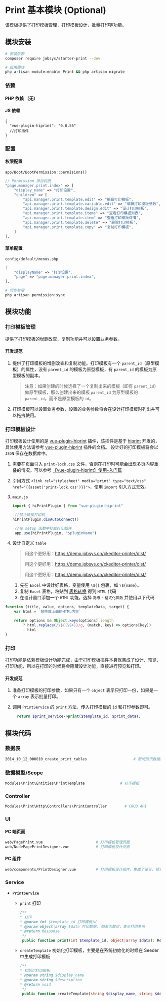 # **Print** 基本模块 (**Optional**)

该模板提供了打印模板管理，打印模板设计，批量打印等功能。

## 模块安装

```bash
# 安装依赖
composer require jobsys/starter-print --dev

# 启用模块
php artisan module:enable Print && php artisan migrate
```

### 依赖

#### PHP 依赖 （无）

#### JS 依赖

  ```json5
  {
	"vue-plugin-hiprint": "0.0.56"
	//打印插件
}
  ```

### 配置

#### 权限配置

`app/Boot/BootPermission::permisions()`

```php
// Permission 添加权限
"page.manager.print.index" => [
	"display_name" => "打印设置",
	"children" => [
		"api.manager.print.template.edit" => "编辑打印模板",
		"api.manager.print.template.variable.edit" => "编辑打印模板参数",
		"api.manager.print.template.design.edit" => "设计打印模板",
		"api.manager.print.template.items" => "查看打印模板列表",
		"api.manager.print.template.item" => "查看打印模板详情",
		"api.manager.print.template.delete" => "删除打印模板",
		"api.manager.print.template.copy" => "复制打印模板",
	]
],

```

#### 菜单配置

`config/default/menus.php`

```php
[
	"displayName" => "打印设置",
	"page" => "page.manager.print.index",
],
```

```bash
# 同步权限
php artisan permission:sync
```

## 模块功能

### 打印模板管理

提供了打印模板的增删改查、复制功能并可以设置业务参数。

#### 开发规范

1. 提供了打印模板的增删改查和复制功能。打印模板有一个 `parent_id`（原型模板）的属性，没有 `parent_id` 的模板为原型模板，有
   `parent_id` 的模板为原型模板的副本。

   > 注意：如果创建的时候选择了一个复制出来的模板（即有 `parent_id`）做原型模板，那么创建出来的模板 `parent_id` 为原型模板的
   `parent_id`，而不是原型模板的 `id`。

2. 打印模板可以设置业务参数，设置的业务参数将会在设计打印模板时列出并可以拖拽使用。

### 打印模板设计

打印模板设计使用的是 [vue-plugin-hiprint](https://gitee.com/CcSimple/vue-plugin-hiprint)
插件，该插件是基于 [hiprint](http://hiprint.io/docs/start)
开发的，具体使用方法请参考 [vue-plugin-hiprint](https://gitee.com/CcSimple/vue-plugin-hiprint) 插件的文档。
设计好的打印模板将会以 `JSON` 保存在数据库中。

1. 需要在页面引入 [
   `print-lock.css`](https://gitee.com/sinceow/land-docs/raw/master/attachments/print-lock.css ':ignore :target=_blank')
   文件，否则在打印时可能会出现多页内容重叠的情况。可以参考 [【vue-plugin-hiprint】使用-入门篇](https://mp.weixin.qq.com/s/4N4f7CkxodA-fuTJ_FbkOQ)

2. 引用方式 `<link rel="stylesheet" media="print" type="text/css" href="{{asset('print-lock.css')}}">`，使用 `import`
   引入方式无效。

3. `main.js`

   ```js
   import { hiPrintPlugin } from "vue-plugin-hiprint"

	//禁止链接打印机
   hiPrintPlugin.disAutoConnect()

	//在 setup 函数中挂载打印插件
	app.use(hiPrintPlugin, "$pluginName")
   ```

4. 设计自定义 `table`
   > 用这个更好用：https://demo.jobsys.cn/ckeditor-printer/dist/
   >
   > 用这个更好用：https://demo.jobsys.cn/ckeditor-printer/dist/
   >
   > 用这个更好用：https://demo.jobsys.cn/ckeditor-printer/dist/
	1. 先在 `Excel` 中设计好表格，变量使用 `\${}` 包裹，如 `\${name}`。
	2. 复制 `Excel` 表格，粘贴到 [表格转换](https://www.lingdaima.com/table/) 得到 `HTML` 代码
	3. 在设计窗口添加一个 `HTML` 功能，选择 `高级` - `格式化函数` 并使用以下代码

```js
function (title, value, options, templateData, target) {
	var html = `替换成上面的HTML内容`

	return options && Object.keys(options).length
		? html.replace(/\${(\S+)}/g, (match, key) => options[key])
		: html
}
```

### 打印

打印功能是依赖模板设计功能完成，由于打印模板插件本身就集成了设计、预览、打印功能，所以在打印的时候将会隐藏设计功能，直接进行预览和打印。

#### 开发规范

1. 准备打印模板的打印参数，如果只有一个 `object` 表示只打印一份，如果是一个 `array` 表示批量打印。

2. 调用 `PrintService` 的 `print` 方法，传入打印模板的 `id` 和打印参数即可。

   ```php
     return $print_service->print($template_id, $print_data);
   ```

## 模块代码

### 数据表

```bash
2014_10_12_000010_create_print_tables                     # 新闻资讯数据表
```

### 数据模型/Scope

```bash
Modules\Print\Entities\PrintTemplate                # 打印模板
```

### Controller

```bash
Modules\Print\Http\Controllers\PrintController        # CRUD API
```

### UI

#### PC 端页面

```bash
web/PagePrint.vue                        # 打印模板管理页面
web/NudePagePrintDesigner.vue            # 打印模板设计页面
```

#### PC 组件

```bash
web/components/PrintDesigner.vue         # 打印模板设计组件，集成了设计、预览、打印功能
```

### Service

+ **`PrintService`**

	- `print` 打印

	  ```php
	  /**
	  * 打印
	  * @param int $template_id 打印模板id
	  * @param object|array $data 打印数据, 如果为数组，表示打印多份
	  * @return Response
	   */
	   public function print(int $template_id, object|array $data): Response
	  ```

	- `createTemplate` 初始化打印模板，主要是在系统初始化的时候在 Seeder 中生成打印模板

	  ```php
	  /**
	  * 初始化打印模板
	  * @param string $display_name
	  * @param string $description
	  * @return void
	   */
	   public function createTemplate(string $display_name, string $description): void
